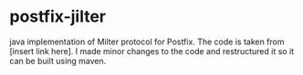 # postfix-jilter
java implementation of Milter protocol for Postfix. The code is taken from [insert link here]. I made minor changes to the code and restructured it so it can be built using maven.


